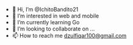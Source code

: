 - 👋 Hi, I’m @IchitoBandito21
- 👀 I’m interested in web and mobile
- 🌱 I’m currently learning Go
- 💞️ I’m looking to collaborate on ...
- 📫 How to reach me dzulfiqar100@gmail.com

<!---
IchitoBandito21/IchitoBandito21 is a ✨ special ✨ repository because its `README.md` (this file) appears on your GitHub profile.
You can click the Preview link to take a look at your changes.
--->
